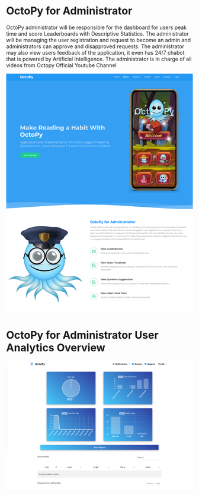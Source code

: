 # OctoPy for Administrator
OctoPy administrator will be responsible for the dashboard for users peak time and score Leaderboards with Descriptive Statistics. The administrator will be managing the user registration and request to become an admin and administrators can approve and disapproved requests. The administrator may also view users feedback of the application, it even has 24/7 chabot that is powered by Artificial Intelligence. The administrator is in charge of all videos from Octopy Official Youtube Channel

![alt text](https://raw.githubusercontent.com/kaizerxcx/OctoPy-Web/master/welcome_page.png) 

# OctoPy for Administrator User Analytics Overview
![alt text](https://raw.githubusercontent.com/kaizerxcx/OctoPy-Web/master/dashboard_overview.png) 